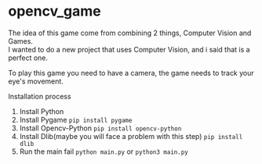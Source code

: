 # opencv_game

The idea of this game come from combining 2 things, Computer Vision and Games.  
I wanted to do a new project that uses Computer Vision, and i said that is a perfect one.

To play this game you need to have a camera, the game needs to track your eye's movement.  

Installation process
1. Install Python
2. Install Pygame `pip install pygame`
3. Install Opencv-Python `pip install opencv-python`
4. Install Dlib(maybe you will face a problem with this step) `pip install dlib`
5. Run the main fail `python main.py` or `python3 main.py`
